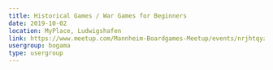 ```yaml
---
title: Historical Games / War Games for Beginners
date: 2019-10-02
location: MyPlace, Ludwigshafen
link: https://www.meetup.com/Mannheim-Boardgames-Meetup/events/nrjhtqyznbdb/
usergroup: bogama
type: usergroup
---
```

